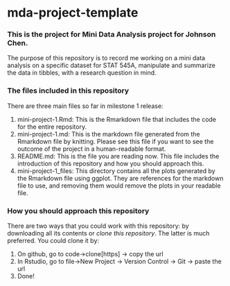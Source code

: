 # mda-project-template

### This is the project for Mini Data Analysis project for Johnson Chen. 

The purpose of this repository is to record me working on a mini data analysis on a specific dataset for STAT 545A, manipulate and summarize the data in tibbles, with a research question in mind.

### The files included in this repository

There are three main files so far in milestone 1 release:
1. mini-project-1.Rmd: This is the Rmarkdown file that includes the code for the entire repository.
2. mini-project-1.md: This is the markdown file generated from the Rmarkdown file by knitting. Please see this file if you want to see the outcome of the project in a human-readable format.
3. README.md: This is the file you are reading now. This file includes the introduction of this repository and how you should approach this.
4. mini-project-1_files: This directory contains all the plots generated by the Rmarkdown file using ggplot. They are references for the markdown file to use, and removing them would remove the plots in your readable file.

### How you should approach this repository

There are two ways that you could work with this repository: by downloading all its contents or *clone this repository*. The latter is much preferred. You could clone it by:
1. On github, go to code->clone[https] -> copy the url
2. In Rstudio, go to file->New Project -> Version Control -> Git -> paste the url
3. Done!
